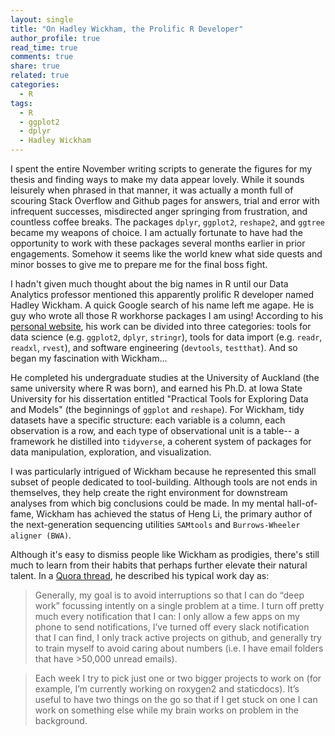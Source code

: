 ```yaml
---
layout: single
title: "On Hadley Wickham, the Prolific R Developer"
author_profile: true
read_time: true
comments: true
share: true
related: true
categories:
  - R
tags:
  - R
  - ggplot2
  - dplyr
  - Hadley Wickham
---
```


I spent the entire November writing scripts to generate the figures for my thesis and finding ways to make my data appear lovely. While it sounds leisurely when phrased in that manner, it was actually a month full of scouring Stack Overflow and Github pages for answers, trial and error with infrequent successes, misdirected anger springing from frustration, and countless coffee breaks. The packages ```dplyr```, ```ggplot2```, ```reshape2```, and ```ggtree``` became my weapons of choice. I am actually fortunate to have had the opportunity to work with these packages several months earlier in prior engagements. Somehow it seems like the world knew what side quests and minor bosses to give me to prepare me for the final boss fight.

I hadn't given much thought about the big names in R until our Data Analytics professor mentioned this apparently prolific R developer named Hadley Wickham. A quick Google search of his name left me agape. He is guy who wrote all those R workhorse packages I am using! According to his <a href="hadley.nz">personal website</a>, his work can be divided into three categories: tools for data science (e.g. ```ggplot2```, ```dplyr```, ```stringr```), tools for data import (e.g. ```readr```, ```readxl```, ```rvest```), and software engineering (```devtools```, ```testthat```).  And so began my fascination with Wickham...

He completed his undergraduate studies at the University of Auckland (the same university where R was born), and earned his Ph.D. at Iowa State University for his dissertation entitled "Practical Tools for Exploring Data and Models" (the beginnings of ```ggplot``` and ```reshape```). For Wickham, tidy datasets have a specific structure: each variable is a column, each observation is a row, and each type of observational unit is a table-- a framework he distilled into ```tidyverse```, a coherent system of packages for data manipulation, exploration, and visualization.

I was particularly intrigued of Wickham because he represented this small subset of people dedicated to tool-building. Although tools are not ends in themselves, they help create the right environment for downstream analyses from which big conclusions could be made. In my mental hall-of-fame, Wickham has achieved the status of Heng Li, the primary author of the next-generation sequencing utilities ```SAMtools``` and ```Burrows-Wheeler aligner (BWA)```. 

Although it's easy to dismiss people like Wickham as prodigies, there's still much to learn from their habits that perhaps further elevate their natural talent. In a <a href="https://www.quora.com/What-does-a-typical-work-day-look-like-for-you">Quora thread</a>, he described his typical work day as:

>Generally, my goal is to avoid interruptions so that I can do “deep work” focussing intently on a single problem at a time. I turn off pretty much every notification that I can: I only allow a few apps on my phone to send notifications, I’ve turned off every slack notification that I can find, I only track active projects on github, and generally try to train myself to avoid caring about numbers (i.e. I have email folders that have >50,000 unread emails).

>Each week I try to pick just one or two bigger projects to work on (for example, I’m currently working on roxygen2 and staticdocs). It’s useful to have two things on the go so that if I get stuck on one I can work on something else while my brain works on problem in the background.
